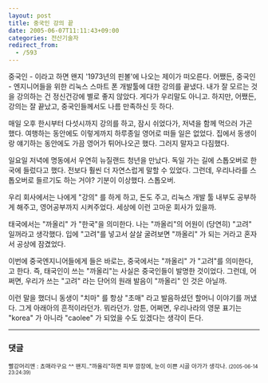```yaml
---
layout: post
title: 중국인 강의 끝
date: 2005-06-07T11:11:43+09:00
categories: 전산기술자
redirect_from:
  - /593
---
```


중국인 - 이라고 하면 왠지 '1973년의 핀볼'에 나오는 제이가 떠오른다. 어쨌든, 중국인 - 엔지니어들을 위한 리눅스 스마트 폰 개발툴에 대한 강의를 끝냈다. 내가 잘 모르는 것을 강의하는 건 정신건강에 별로 좋지 않았다. 게다가 우리말도 아니고. 하지만, 어쨌든, 강의는 잘 끝났고, 중국인들께서도 나름 만족하신 듯 하다.

매일 오후 한시부터 다섯시까지 강의를 하고, 잠시 쉬었다가, 저녁을 함께 먹으러 가곤 했다. 여행하는 동안에도 이렇게까지 하루종일 영어로 떠들 일은 없었다. 집에서 동생이랑 얘기하는 동안에도 가끔 영어가 튀어나오곤 했다. 그러지 말자고 다짐했다.

일요일 저녁에 명동에서 우연히 뉴질랜드 청년을 만났다. 독일 가는 길에 스톱오버로 한국에 들렀다고 했다. 전보다 훨씬 더 자연스럽게 말할 수 있었다. 그런데, 우리나라를 스톱오버로 들르기도 하는 거야? 기분이 이상했다. 스톱오버.

우리 회사에서는 나에게 "강의" 를 하게 하고, 돈도 주고, 리눅스 개발 툴 내부도 공부하게 해주고, 영어공부까지 시켜주었다. 세상에 이런 고마운 회사가 있을까.

태국에서는 "까올리" 가 "한국"을 의미한다. 나는 "까올리"의 어원이 (당연히) "고려" 일꺼라고 생각했다. 입에 "고려"를 넣고서 살살 굴려보면 "까올리" 가 되는 거라고 혼자서 공상에 잠겼었다.

이번에 중국엔지니어들에게 들은 바로는, 중국에서는 "까올리" 가 "고려"를 의미한다, 고 한다. 즉, 태국인이 쓰는 "까올리"는 사실은 중국인들이 발명한 것이었다. 그런데, 어쩌면, 우리가 쓰는 "고려" 라는 단어의 원래 발음이 "까올리" 인 것은 아닐까.

이런 말을 했더니 동생이 "치마" 를 항상 "초매" 라고 발음하셨던 할머니 이야기를 꺼냈다. 그게 아래아의 흔적이라던가. 뭐라던가. 암튼, 어쩌면, 우리나라의 영문 표기는 "korea" 가 아니라 "caolee" 가 되었을 수도 있겠다는 생각이 든다.

* * *

### 댓글



<!--- cmt:1012 --->
<!--- mail: --->
<!--- parent:0 --->

<small>빨강머리앤 : 쵸매라구요 ^^  왠지.."까올리"하면 피부 깜장에, 눈이 이쁜 시골 아가가 생각나. <small>(2005-06-14 23:24:39)</small></small>


